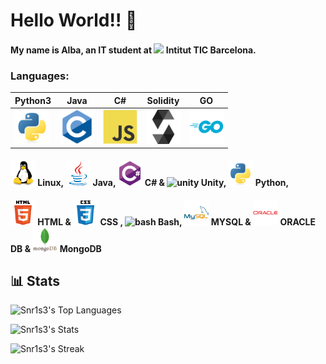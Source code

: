 
<h1>Hello World!! 👋 </h1>
<h4>My name is Alba, an IT student at <img src="https://agora.xtec.cat/iticbcn/wp-content/uploads/usu2389/2023/06/Imagotipo-1.png" width=20> Intitut TIC Barcelona.</h4>


### Languages:
| Python3 | Java | C# | Solidity | GO |
|----------|----------|----------|-----|-----|
|  <img src="https://github.com/devicons/devicon/blob/master/icons/python/python-original.svg" title="Python"  alt="Python" width="55" height="55"/> |  <img src="https://github.com/devicons/devicon/blob/master/icons/c/c-original.svg" title="C"  alt="C" width="55" height="55"/> |  <img src="https://github.com/devicons/devicon/blob/master/icons/javascript/javascript-original.svg" title="JavaScript" alt="JavaScript" width="55" height="55"/> |  <img src="https://github.com/devicons/devicon/blob/master/icons/solidity/solidity-original.svg" title="Solidity" alt="Solidity" width="55" height="55"/>|  <img src="https://github.com/devicons/devicon/blob/master/icons/go/go-original-wordmark.svg" title="Solidity" alt="Solidity" width="55" height="55"/>| 
<h4>
  <img src="https://raw.githubusercontent.com/devicons/devicon/master/icons/linux/linux-original.svg" alt="linux" width="40" height="40"/> Linux, 
  <img src="https://raw.githubusercontent.com/devicons/devicon/master/icons/java/java-original.svg" alt="java" width="40" height="40"/> Java,  
  <img src="https://raw.githubusercontent.com/devicons/devicon/master/icons/csharp/csharp-original.svg" alt="csharp" width="40" height="40"/> C# &
  <img src="https://www.vectorlogo.zone/logos/unity3d/unity3d-icon.svg" alt="unity" width="40" height="40"/> Unity, 
  <img src="https://raw.githubusercontent.com/devicons/devicon/master/icons/python/python-original.svg" alt="python" width="40" height="40"/> Python, 
</h4>
<h4>
  <img src="https://raw.githubusercontent.com/devicons/devicon/master/icons/html5/html5-original-wordmark.svg" alt="html5" width="40" height="40"/> HTML & 
  <img src="https://raw.githubusercontent.com/devicons/devicon/master/icons/css3/css3-original-wordmark.svg" alt="css3" width="40" height="40"/> CSS , 
  <img src="https://www.vectorlogo.zone/logos/gnu_bash/gnu_bash-icon.svg" alt="bash" width="40" height="40"/> Bash,  
  <img src="https://raw.githubusercontent.com/devicons/devicon/master/icons/mysql/mysql-original-wordmark.svg" alt="mysql" width="40" height="40"/> MYSQL &
  <img src="https://raw.githubusercontent.com/devicons/devicon/master/icons/oracle/oracle-original.svg" alt="oracle" width="40" height="40"/> ORACLE DB &
  <img src="https://raw.githubusercontent.com/devicons/devicon/master/icons/mongodb/mongodb-original-wordmark.svg" alt="mongodb" width="40" height="40"/> MongoDB 
</h4> 
<h2>📊 Stats</h2>


![Snr1s3's Top Languages](https://github-readme-stats.vercel.app/api/top-langs/?username=Snr1s3&theme=radical&show_icons=true&hide_border=false&langs_count=5)

![Snr1s3's Stats](https://github-readme-stats.vercel.app/api?username=Snr1s3&theme=radical&show_icons=true&hide_border=false&count_private=true)   

![Snr1s3's Streak](https://github-readme-streak-stats.herokuapp.com/?user=Snr1s3&theme=radical&hide_border=false)

